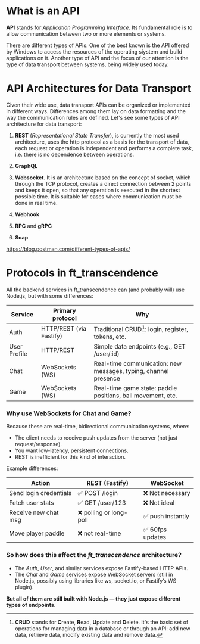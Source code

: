 # What is an API

**API** stands for _Application Programming Interface_. Its fundamental role is to allow communication between two or more elements or systems.

There are different types of APIs. One of the best known is the API offered by Windows to access the resources of the operating siystem and build applications on it. Another type of API and the focus of our attention is the type of data transport between systems, being widely used today.

# API Architectures for Data Transport

Given their wide use, data transport APIs can be organized or implemented in different ways. Differences among them lay on  data formatting and the way the communication rules are defined. Let's see some types of API architecture for data transport:

1. **REST** (_Representational State Transfer_), is currently the most used architecture, uses the http protocol as a basis for the transport of data, each request or operation is independent and performs a complete task, i.e. there is no dependence between operations.

2. **GraphQL**

3. **Websocket**. It is an architecture based on the concept of socket, which through the TCP protocol, creates a direct connection between 2 points and keeps it open, so that any operation is executed in the shortest possible time. It is suitable for cases where communication must be done in real time.

4. **Webhook**

5. **RPC** and **gRPC**

6. **Soap**

https://blog.postman.com/different-types-of-apis/

# Protocols in ft_transcendence

All the backend services in ft_transcendence can (and probably will) use Node.js, but with some differences:

Service	     | Primary protocol	       | Why
------------ | ----------------------- | ---------------------------------------------------------------
Auth	     | HTTP/REST (via Fastify) | Traditional CRUD[^1]: login, register, tokens, etc.
User Profile | HTTP/REST	           | Simple data endpoints (e.g., GET /user/:id)
Chat	     | WebSockets (WS)	       | Real-time communication: new messages, typing, channel presence
Game	     | WebSockets (WS)	       | Real-time game state: paddle positions, ball movement, etc.

### Why use WebSockets for Chat and Game?

Because these are real-time, bidirectional communication systems, where:

- The client needs to receive push updates from the server (not just request/response).
- You want low-latency, persistent connections.
- REST is inefficient for this kind of interaction.

Example differences:

Action	               | REST (Fastify)	         | WebSocket
---------------------- | ----------------------- | -----------------
Send login credentials | ✅ POST /login	        | ❌ Not necessary
Fetch user stats	   | ✅ GET /user/123	    | ❌ Not ideal
Receive new chat msg   | ❌ polling or long-poll	| ✅ push instantly
Move player paddle	   | ❌ not real-time	    | ✅ 60fps updates

### So how does this affect the *ft_transcendence* architecture?

- The _Auth_, _User_, and similar services expose Fastify-based HTTP APIs.
- The _Chat_ and _Game_ services expose WebSocket servers (still in Node.js, possibly using libraries like ws, socket.io, or Fastify’s WS plugin).

**But all of them are still built with Node.js — they just expose different types of endpoints.**

[^1]: **CRUD** stands for **C**reate, **R**ead, **U**pdate and **D**elete. It's the basic set of operations for managing data in a database or through an API: add new data, retrieve data, modify existing data and remove data.